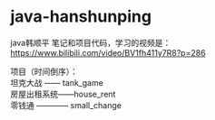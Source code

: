 # java-hanshunping
java韩顺平
笔记和项目代码，学习的视频是：https://www.bilibili.com/video/BV1fh411y7R8?p=286

项目（时间倒序）：\
坦克大战 —— tank_game\
房屋出租系统——house_rent \
零钱通 ———— small_change 



